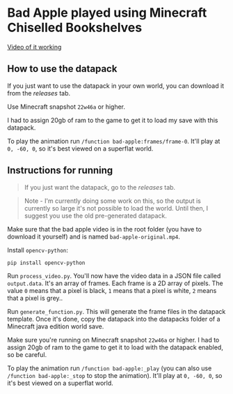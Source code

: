 # Bad Apple played using Minecraft Chiselled Bookshelves

[Video of it working](https://youtu.be/zHtmiLYGzsk)

## How to use the datapack

If you just want to use the datapack in your own world, you can download it from the _releases_ tab.

Use Minecraft snapshot `22w46a` or higher.

I had to assign 20gb of ram to the game to get it to load my save with this datapack.

To play the animation run `/function bad-apple:frames/frame-0`. It'll play at `0, -60, 0`, so it's best viewed on a superflat world.

## Instructions for running

> If you just want the datapack, go to the _releases_ tab.

> Note - I'm currently doing some work on this, so the output is currently so large it's not possible to load the world. Until then, I suggest you use the old pre-generated datapack.

Make sure that the bad apple video is in the root folder (you have to download it yourself) and is named `bad-apple-original.mp4`.

Install `opencv-python`:

```
pip install opencv-python
```

Run `process_video.py`.
You'll now have the video data in a JSON file called `output.data`. It's an array of frames. Each frame is a 2D array of pixels. The value `0` means that a pixel is black, `1` means that a pixel is white, `2` means that a pixel is grey..

Run `generate_function.py`.
This will generate the frame files in the datapack template. Once it's done, copy the datapack into the datapacks folder of a Minecraft java edition world save.

Make sure you're running on Minecraft snapshot `22w46a` or higher.
I had to assign 20gb of ram to the game to get it to load with the datapack enabled, so be careful.

To play the animation run `/function bad-apple:_play` (you can also use `/function bad-apple:_stop` to stop the animation). It'll play at `0, -60, 0`, so it's best viewed on a superflat world.

